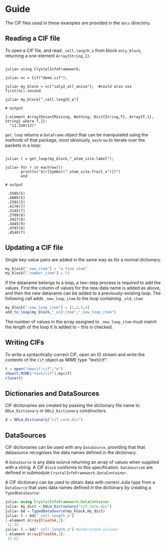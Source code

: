 # Guide

The CIF files used in these examples are provided in the `docs` directory.

## Reading a CIF file

To open a CIF file, and read ``_cell.length_a`` from block ``only_block``, 
returning a one-element ``Array{String,1}``:

```jldoctest nick1

julia> using CrystalInfoFramework;

julia> nc = Cif("demo.cif");

julia> my_block = nc["saly2_all_aniso"];  #could also use first(nc).second

julia> my_block["_cell.length_a"]

# output

1-element Array{Union{Missing, Nothing, Dict{String,T}, Array{T,1}, String} where T,1}:
  "11.520(12)"
```

``get_loop`` returns a ``DataFrame`` object that can be manipulated using the 
methods of that package, most obviously, ``eachrow`` to iterate over the
packets in a loop:

```jldoctest nick1

julia> l = get_loop(my_block,"_atom_site.label");

julia> for r in eachrow(l)
       println("$(r[Symbol("_atom_site.fract_x")])")
       end

# output

 .5505(5)
 .4009(5)
 .2501(5)
 .4170(7)
 .3145(7)
 .2789(8)
 .3417(9)
 .4445(9)
 .4797(8)
 .4549(7) 

```

## Updating a CIF file

Single key-value pairs are added in the same way as for a normal dictionary. 

```julia
my_block["_new_item"] = "a fine item"
my_block["_number_item"] = 23
```

If the dataname belongs to a loop, a two-step process is required to add
the values. First the column of values for the new data name is added
as above, and then the new dataname can be added to a previously-existing 
loop. The following call adds ``_new_loop_item`` to the loop containing 
``_old_item``:

```julia
my_block["_new_loop_item"] = [1,2,3,4]
add_to_loop(my_block,"_old_item","_new_loop_item")
```

The number of values in the array assigned to ``_new_loop_item`` must match
the length of the loop it is added to - this is checked.

## Writing CIFs

To write a syntactically-correct CIF, open an IO stream and write the
contents of the `Cif` object as MIME type "text/cif":

```julia
t = open("newcif.cif","w")
show(t,MIME("text/cif"),mycif)
close(t)
```

## Dictionaries and DataSources

CIF dictionaries are created by passing the dictionary file name to
``DDLm_Dictionary`` or ``DDL2_Dictionary`` constructors.

```julia
d = DDLm_Dictionary("cif_core.dic")
```

## DataSources

CIF dictionaries can be used with any ``DataSource``, providing that
that datasource recognises the data names defined in the dictionary.

A ``DataSource`` is any data source returning an array of values when
supplied with a string.  A CIF ``Block`` conforms to this
specification.  ``DataSource``s are defined in submodule
``CrystalInfoFramework.DataContainer``.

A CIF dictionary can be used to obtain data with correct Julia type from
a ``DataSource`` that uses data names defined in the dictionary by 
creating a ``TypedDataSource``:

```julia
julia> using CrystalInfoFramework.DataContainer
julia> my_dict = DDLm_Dictionary("cif_core.dic")
julia> bd = TypedDataSource(my_block,my_dict)
julia> l = bd["_cell.length_a"]
1-element Array{Float64,1}:
 11.52
julia> l = bd["_cell_length_a"] #understand aliases
1-element Array{Float64,1}:
 11.52
```
